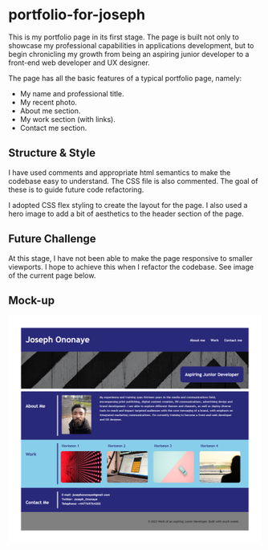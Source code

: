 # portfolio-for-joseph
This is my portfolio page in its first stage. The page is built not only to showcase my professional capabilities in applications development, but to begin chronicling my growth from being an aspiring junior developer to a front-end web developer and UX designer.

The page has all the basic features of a typical portfolio page, namely:

* My name and professional title.
* My recent photo.
* About me section.
* My work section (with links).
* Contact me section.

## Structure & Style
I have used comments and appropriate html semantics to make the codebase easy to understand. The CSS file is also commented. The goal of these is to guide future code refactoring.

I adopted CSS flex styling to create the layout for the page. I also used a hero image to add a bit of aesthetics to the header section of the page.

## Future Challenge
At this stage, I have not been able to make the page responsive to smaller viewports. I hope to achieve this when I refactor the codebase. See image of the current page below.

## Mock-up

![Alt text](screencapture-file-C-Users-josep-OneDrive-Desktop-UB-Course-my-codings-my-challenges-portfolio-for-joseph-index-html-2023-08-15-14_44_22.png)



